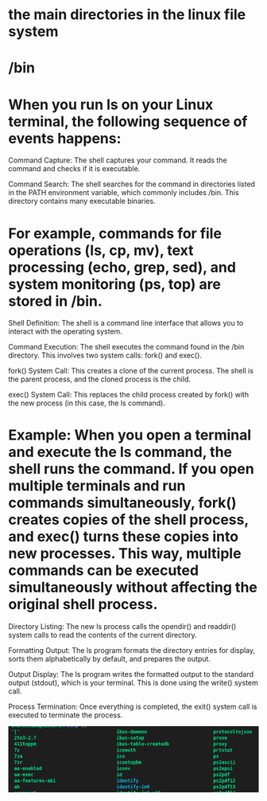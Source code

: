 # the main directories in the linux file system

# /bin

# When you run ls on your Linux terminal, the following sequence of events happens:

Command Capture: The shell captures your command. It reads the command and checks if it is executable.

Command Search: The shell searches for the command in directories listed in the PATH environment variable, which commonly includes /bin. This directory contains many executable binaries.

# For example, commands for file operations (ls, cp, mv), text processing (echo, grep, sed), and system monitoring (ps, top) are stored in /bin.
Shell Definition: The shell is a command line interface that allows you to interact with the operating system.

Command Execution: The shell executes the command found in the /bin directory. This involves two system calls: fork() and exec().

fork() System Call: This creates a clone of the current process. The shell is the parent process, and the cloned process is the child.

exec() System Call: This replaces the child process created by fork() with the new process (in this case, the ls command).

# Example: When you open a terminal and execute the ls command, the shell runs the command. If you open multiple terminals and run commands simultaneously, fork() creates copies of the shell process, and exec() turns these copies into new processes. This way, multiple commands can be executed simultaneously without affecting the original shell process.

Directory Listing: The new ls process calls the opendir() and readdir() system calls to read the contents of the current directory.

Formatting Output: The ls program formats the directory entries for display, sorts them alphabetically by default, and prepares the output.

Output Display: The ls program writes the formatted output to the standard output (stdout), which is your terminal. This is done using the write() system call.

Process Termination: Once everything is completed, the exit() system call is executed to terminate the process.

![alt text](image.png)

